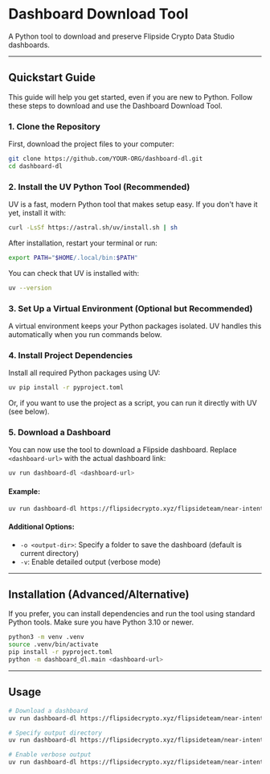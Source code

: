 # Dashboard Download Tool

A Python tool to download and preserve Flipside Crypto Data Studio dashboards.

---

## Quickstart Guide

This guide will help you get started, even if you are new to Python. Follow these steps to download and use the Dashboard Download Tool.

### 1. Clone the Repository

First, download the project files to your computer:

```bash
git clone https://github.com/YOUR-ORG/dashboard-dl.git
cd dashboard-dl
```

### 2. Install the UV Python Tool (Recommended)

UV is a fast, modern Python tool that makes setup easy. If you don't have it yet, install it with:

```bash
curl -LsSf https://astral.sh/uv/install.sh | sh
```

After installation, restart your terminal or run:

```bash
export PATH="$HOME/.local/bin:$PATH"
```

You can check that UV is installed with:

```bash
uv --version
```

### 3. Set Up a Virtual Environment (Optional but Recommended)

A virtual environment keeps your Python packages isolated. UV handles this automatically when you run commands below.

### 4. Install Project Dependencies

Install all required Python packages using UV:

```bash
uv pip install -r pyproject.toml
```

Or, if you want to use the project as a script, you can run it directly with UV (see below).

### 5. Download a Dashboard

You can now use the tool to download a Flipside dashboard. Replace `<dashboard-url>` with the actual dashboard link:

```bash
uv run dashboard-dl <dashboard-url>
```

#### Example:

```bash
uv run dashboard-dl https://flipsidecrypto.xyz/flipsideteam/near-intents-insights-XO29Lh
```

#### Additional Options:
- `-o <output-dir>`: Specify a folder to save the dashboard (default is current directory)
- `-v`: Enable detailed output (verbose mode)

---

## Installation (Advanced/Alternative)

If you prefer, you can install dependencies and run the tool using standard Python tools. Make sure you have Python 3.10 or newer.

```bash
python3 -m venv .venv
source .venv/bin/activate
pip install -r pyproject.toml
python -m dashboard_dl.main <dashboard-url>
```

---

## Usage

```bash
# Download a dashboard
uv run dashboard-dl https://flipsidecrypto.xyz/flipsideteam/near-intents-insights-XO29Lh

# Specify output directory
uv run dashboard-dl https://flipsidecrypto.xyz/flipsideteam/near-intents-insights-XO29Lh -o ./downloads

# Enable verbose output
uv run dashboard-dl https://flipsidecrypto.xyz/flipsideteam/near-intents-insights-XO29Lh -v
```